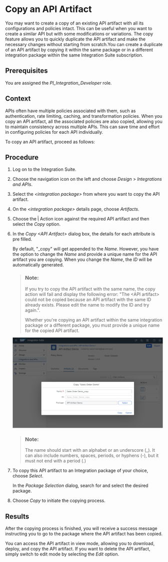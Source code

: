 <!-- loio820c9e8219ca4ab88c7a80950c6fe360 -->

<link rel="stylesheet" type="text/css" href="../css/sap-icons.css"/>

# Copy an API Artifact

You may want to create a copy of an existing API artifact with all its configurations and policies intact. This can be useful when you want to create a similar API but with some modifications or variations. The copy feature allows you to quickly duplicate the API artifact and make the necessary changes without starting from scratch.You can create a duplicate of an API artifact by copying it within the same package or in a different integration package within the same Integration Suite subscription.



<a name="loio820c9e8219ca4ab88c7a80950c6fe360__prereq_rnp_v53_b2b"/>

## Prerequisites

You are assigned the *PI\_Integration\_Developer* role.



<a name="loio820c9e8219ca4ab88c7a80950c6fe360__context_snp_v53_b2b"/>

## Context

APIs often have multiple policies associated with them, such as authentication, rate limiting, caching, and transformation policies. When you copy an API artifact, all the associated policies are also copied, allowing you to maintain consistency across multiple APIs. This can save time and effort in configuring policies for each API individually.

To copy an API artifact, proceed as follows:



<a name="loio820c9e8219ca4ab88c7a80950c6fe360__steps_tnp_v53_b2b"/>

## Procedure

1.  Log on to the Integration Suite.

2.  Choose the navigation icon on the left and choose *Design* \> *Integrations and APIs*.

3.  Select the *<integration package\>* from where you want to copy the API artifact.

4.  On the *<integration package\>* details page, choose *Artifacts*.

5.  Choose the <span class="SAP-icons-V5"></span> Action icon against the required API artifact and then select the *Copy* option.

6.  In the *Copy <API Artifact\>* dialog box, the details for each attribute is pre filled.

    By default, "\_copy" will get appended to the *Name*. However, you have the option to change the *Name* and provide a unique name for the API artifact you are copying. When you change the *Name*, the *ID* will be automatically generated.

    > ### Note:  
    > If you try to copy the API artifact with the same name, the copy action will fail and display the following error: "The <API artifact\> could not be copied because an API artifact with the same ID already exists. Please edit the name to modify the ID and try again.".
    > 
    > Whether you're copying an API artifact within the same integration package or a different package, you must provide a unique name for the copied API artifact.

    ![](images/Copy_API_Artifact_c29a3b1.png)

    > ### Note:  
    > The name should start with an alphabet or an underscore \(\_\). It can also include numbers, spaces, periods, or hyphens \(-\), but it must not end with a period \(.\)

7.  To copy this API artifact to an Integration package of your choice, choose *Select*.

    In the *Package Selection* dialog, search for and select the desired package.

8.  Choose *Copy* to initiate the copying process.




<a name="loio820c9e8219ca4ab88c7a80950c6fe360__result_av2_h23_31c"/>

## Results

After the copying process is finished, you will receive a success message instructing you to go to the package where the API artifact has been copied.

You can access the API artifact in view mode, allowing you to download, deploy, and copy the API artifact. If you want to delete the API artifact, simply switch to edit mode by selecting the *Edit* option.

